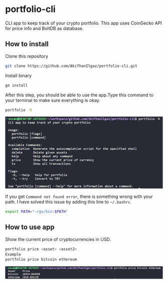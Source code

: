 # portfolio-cli

CLI app to keep track of your crypto portfolio. This app uses CoinGecko API for price info and BoltDB as database.

## How to install

Clone this repository

```bash
git clone https://github.com/AkifhanIlgaz/portfolio-cli.git
```

Install binary

```bash
go install
```

After this step, you should be able to use the app.Type this command to your terminal to make sure everything is okay.

```bash
portfolio -h
```

![help](https://github.com/AkifhanIlgaz/portfolio-cli/blob/main/readme-imgs/portfolio-h.jpg)

If you get `Command not found error`, there is something wrong with your path. I have solved this issue by adding this line to `~/.bashrc`.

```bash
export PATH="~/go/bin:$PATH"
```

## How to use app

Show the current price of cryptocurrencies in USD.

```bash
portfolio price <asset> <asset2>
Example
portfolio price bitcoin ethereum
```

![help](https://github.com/AkifhanIlgaz/portfolio-cli/blob/main/readme-imgs/price-bitcoin-ethereum.jpg)
